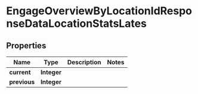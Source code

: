 

# EngageOverviewByLocationIdResponseDataLocationStatsLates


## Properties

| Name | Type | Description | Notes |
|------------ | ------------- | ------------- | -------------|
|**current** | **Integer** |  |  |
|**previous** | **Integer** |  |  |



